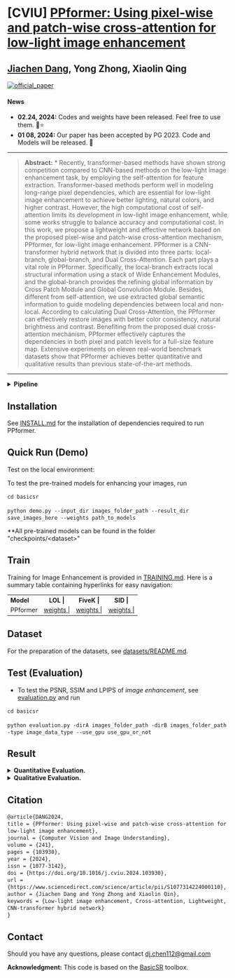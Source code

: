 # [CVIU] [PPformer: Using pixel-wise and patch-wise cross-attention for low-light image enhancement](https://www.sciencedirect.com/science/article/abs/pii/S1077314224000110)  

## [Jiachen Dang](https://github.com/DenijsonC), Yong Zhong, Xiaolin Qing
[![official_paper](https://img.shields.io/badge/PDF-Paper-blue)](https://www.sciencedirect.com/science/article/abs/pii/S1077314224000110)
#### News
- **02.24, 2024:** Codes and weights have been released. Feel free to use them. 🚀⭐
- **01 08, 2024:** Our paper has been accepted by PG 2023. Code and Models will be released. 🎉
<hr />

> **Abstract:** * Recently, transformer-based methods have shown strong competition compared to CNN-based methods on the low-light image enhancement task, by employing the self-attention for feature extraction. Transformer-based methods perform well in modeling long-range pixel dependencies, which are essential for low-light image enhancement to achieve better lighting, natural colors, and higher contrast. However, the high computational cost of self-attention limits its development in low-light image enhancement, while some works struggle to balance accuracy and computational cost. In this work, we propose a lightweight and effective network based on the proposed pixel-wise and patch-wise cross-attention mechanism, PPformer, for low-light image enhancement. PPformer is a CNN-transformer hybrid network that is divided into three parts: local-branch, global-branch, and Dual Cross-Attention. Each part plays a vital role in PPformer. Specifically, the local-branch extracts local structural information using a stack of Wide Enhancement Modules, and the global-branch provides the refining global information by Cross Patch Module and Global Convolution Module. Besides, different from self-attention, we use extracted global semantic information to guide modeling dependencies between local and non-local. According to calculating Dual Cross-Attention, the PPformer can effectively restore images with better color consistency, natural brightness and contrast. Benefiting from the proposed dual cross-attention mechanism, PPformer effectively captures the dependencies in both pixel and patch levels for a full-size feature map. Extensive experiments on eleven real-world benchmark datasets show that PPformer achieves better quantitative and qualitative results than previous state-of-the-art methods. 
<hr />

<details close>
<summary><b>Pipeline</b></summary>

![result3](./figure/pipeline.png)


</details>

## Installation

See [INSTALL.md](INSTALL.md) for the installation of dependencies required to run PPformer.

## Quick Run (Demo) 

Test on the local environment:  

To test the pre-trained models for enhancing your images, run
```
cd basicsr

python demo.py --input_dir images_folder_path --result_dir save_images_here --weights path_to_models
```
**All pre-trained models can be found in the folder "checkpoints/$<$dataset$>$"

## Train  
Training for Image Enhancement is provided in <a href="basicsr/TRAINING.md">TRAINING.md</a></td>. Here is a summary table containing hyperlinks for easy navigation:

<table>
  <tr>
    <th align="left">Model</th>
    <th align="center">LOL | </th>
    <th align="center">FiveK | </th>
    <th align="center">SID | </th>
  </tr>
  <tr>
    <td align="left">PPformer</td>
    <td align="center"><a href="checkpoints/LOL">weights | </a></td>
    <td align="center"><a href="checkpoints/5k">weights | </a></td>
    <td align="center"><a href="checkpoints/SID">weights | </a></td>
  </tr>
</table>

## Dataset
For the preparation of the datasets, see [datasets/README.md](datasets/README.md).  

## Test (Evaluation)  
 
- To test the PSNR, SSIM and LPIPS of *image enhancement*, see [evaluation.py](./evaluation.py) and run
```
cd basicsr

python evaluation.py -dirA images_folder_path -dirB images_folder_path -type image_data_type --use_gpu use_gpu_or_not
```

## Result  

<details close>
<summary><b>Quantitative Evaluation.</b></summary>

![result1](./figure/result1.png)
![result2](./figure/result2.png) 


</details>  

<details close>
<summary><b>Qualitative Evaluation.</b></summary>

![result3](./figure/visual1.png)
![result4](./figure/visual2.png) 


</details>  

## Citation  

```
@article{DANG2024,
title = {PPformer: Using pixel-wise and patch-wise cross-attention for low-light image enhancement},
journal = {Computer Vision and Image Understanding},
volume = {241},
pages = {103930},
year = {2024},
issn = {1077-3142},
doi = {https://doi.org/10.1016/j.cviu.2024.103930},
url = {https://www.sciencedirect.com/science/article/pii/S1077314224000110},
author = {Jiachen Dang and Yong Zhong and Xiaolin Qin},
keywords = {Low-light image enhancement, Cross-attention, Lightweight, CNN-transformer hybrid network}
}
```
## Contact
Should you have any questions, please contact dj.chen112@gmail.com


**Acknowledgment:** This code is based on the [BasicSR](https://github.com/xinntao/BasicSR) toolbox. 
